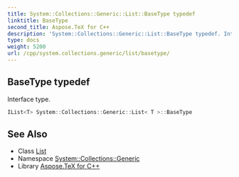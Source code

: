 ```yaml
---
title: System::Collections::Generic::List::BaseType typedef
linktitle: BaseType
second_title: Aspose.TeX for C++
description: 'System::Collections::Generic::List::BaseType typedef. Interface type in C++.'
type: docs
weight: 5200
url: /cpp/system.collections.generic/list/basetype/
---
```

## BaseType typedef


Interface type.

```cpp
IList<T> System::Collections::Generic::List< T >::BaseType
```

## See Also

* Class [List](../)
* Namespace [System::Collections::Generic](../../)
* Library [Aspose.TeX for C++](../../../)
